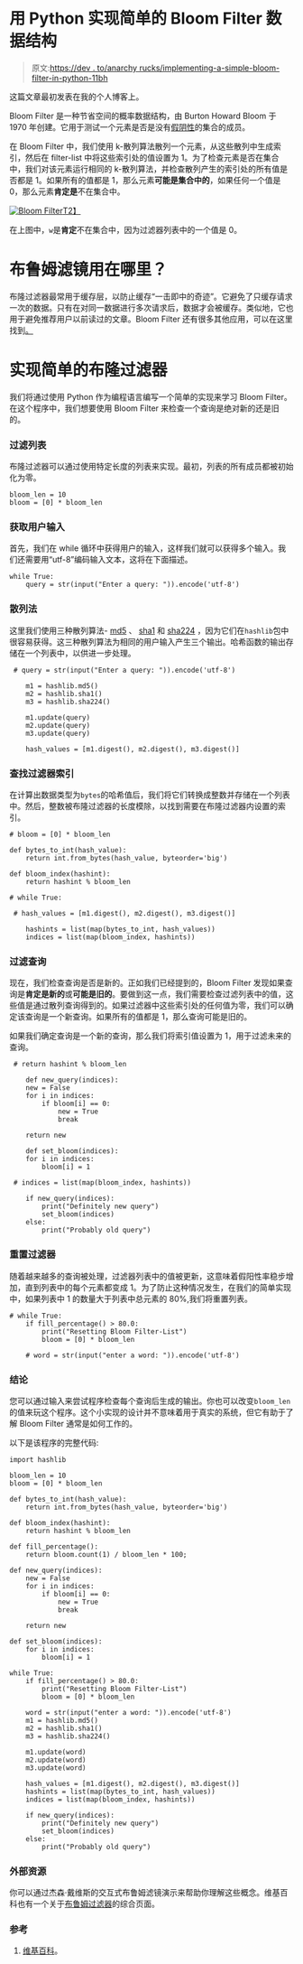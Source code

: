 # 用 Python 实现简单的 Bloom Filter 数据结构

> 原文:[https://dev . to/anarchy rucks/implementing-a-simple-bloom-filter-in-python-11bh](https://dev.to/anarchyrucks/implementing-a-simple-bloom-filter-in-python-11bh)

这篇文章最初发表在我的个人博客上。

Bloom Filter 是一种节省空间的概率数据结构，由 Burton Howard Bloom 于 1970 年创建。它用于测试一个元素是否是没有[假阴性](https://en.wikipedia.org/wiki/False_positives_and_false_negatives)的集合的成员。

在 Bloom Filter 中，我们使用 k-散列算法散列一个元素，从这些散列中生成索引，然后在 filter-list 中将这些索引处的值设置为 1。为了检查元素是否在集合中，我们对该元素运行相同的 k-散列算法，并检查散列产生的索引处的所有值是否都是 1。如果所有的值都是 1，那么元素**可能是集合中的**，如果任何一个值是 0，那么元素**肯定是**不在集合中。

[![Bloom Filter](../Images/11bde68427e706e359dd165cf394c878.png)T2】](https://res.cloudinary.com/practicaldev/image/fetch/s--2WhDy4RT--/c_limit%2Cf_auto%2Cfl_progressive%2Cq_auto%2Cw_880/https://upload.wikimedia.org/wikipedia/commons/a/ac/Bloom_filter.svg)

在上图中，`w`是**肯定**不在集合中，因为过滤器列表中的一个值是 0。

# 布鲁姆滤镜用在哪里？

布隆过滤器最常用于缓存层，以防止缓存“一击即中的奇迹”。它避免了只缓存请求一次的数据。只有在对同一数据进行多次请求后，数据才会被缓存。类似地，它也用于避免推荐用户以前读过的文章。Bloom Filter 还有很多其他应用，可以在这里找到[。](https://en.wikipedia.org/wiki/Bloom_filter#Examples)

# 实现简单的布隆过滤器

我们将通过使用 Python 作为编程语言编写一个简单的实现来学习 Bloom Filter。在这个程序中，我们想要使用 Bloom Filter 来检查一个查询是绝对新的还是旧的。

### 过滤列表

布隆过滤器可以通过使用特定长度的列表来实现。最初，列表的所有成员都被初始化为零。

```
bloom_len = 10
bloom = [0] * bloom_len 
```

### 获取用户输入

首先，我们在 while 循环中获得用户的输入，这样我们就可以获得多个输入。我们还需要用“utf-8”编码输入文本，这将在下面描述。

```
while True:
    query = str(input("Enter a query: ")).encode('utf-8') 
```

### 散列法

这里我们使用三种散列算法- [md5](https://en.wikipedia.org/wiki/MD5) 、 [sha1](https://en.wikipedia.org/wiki/SHA-1) 和 [sha224](https://en.wikipedia.org/wiki/SHA-2) ，因为它们在`hashlib`包中很容易获得。这三种散列算法为相同的用户输入产生三个输出。哈希函数的输出存储在一个列表中，以供进一步处理。

```
 # query = str(input("Enter a query: ")).encode('utf-8')

    m1 = hashlib.md5()
    m2 = hashlib.sha1()
    m3 = hashlib.sha224()

    m1.update(query)
    m2.update(query)
    m3.update(query)

    hash_values = [m1.digest(), m2.digest(), m3.digest()] 
```

### 查找过滤器索引

在计算出数据类型为`bytes`的哈希值后，我们将它们转换成整数并存储在一个列表中。然后，整数被布隆过滤器的长度模除，以找到需要在布隆过滤器内设置的索引。

```
# bloom = [0] * bloom_len

def bytes_to_int(hash_value):
    return int.from_bytes(hash_value, byteorder='big')

def bloom_index(hashint):
    return hashint % bloom_len

# while True: 
```

```
 # hash_values = [m1.digest(), m2.digest(), m3.digest()]

    hashints = list(map(bytes_to_int, hash_values))
    indices = list(map(bloom_index, hashints)) 
```

### 过滤查询

现在，我们检查查询是否是新的。正如我们已经提到的，Bloom Filter 发现如果查询是**肯定是新的**或**可能是旧的**。要做到这一点，我们需要检查过滤列表中的值，这些值是通过散列查询得到的。如果过滤器中这些索引处的任何值为零，我们可以确定该查询是一个新查询。如果所有的值都是 1，那么查询可能是旧的。

如果我们确定查询是一个新的查询，那么我们将索引值设置为 1，用于过滤未来的查询。

```
 # return hashint % bloom_len

    def new_query(indices):
    new = False
    for i in indices:
        if bloom[i] == 0:
            new = True
            break

    return new

    def set_bloom(indices):
    for i in indices:
        bloom[i] = 1 
```

```
 # indices = list(map(bloom_index, hashints))

    if new_query(indices):
        print("Definitely new query")
        set_bloom(indices)
    else:
        print("Probably old query") 
```

### 重置过滤器

随着越来越多的查询被处理，过滤器列表中的值被更新，这意味着假阳性率稳步增加，直到列表中的每个元素都变成 1。为了防止这种情况发生，在我们的简单实现中，如果列表中 1 的数量大于列表中总元素的 80%,我们将重置列表。

```
# while True:
    if fill_percentage() > 80.0:
        print("Resetting Bloom Filter-List")
        bloom = [0] * bloom_len

    # word = str(input("enter a word: ")).encode('utf-8') 
```

### 结论

您可以通过输入来尝试程序检查每个查询后生成的输出。你也可以改变`bloom_len`的值来玩这个程序。这个小实现的设计并不意味着用于真实的系统，但它有助于了解 Bloom Filter 通常是如何工作的。

以下是该程序的完整代码:

```
import hashlib

bloom_len = 10
bloom = [0] * bloom_len

def bytes_to_int(hash_value):
    return int.from_bytes(hash_value, byteorder='big')

def bloom_index(hashint):
    return hashint % bloom_len

def fill_percentage():
    return bloom.count(1) / bloom_len * 100;

def new_query(indices):
    new = False
    for i in indices:
        if bloom[i] == 0:
            new = True
            break

    return new

def set_bloom(indices):
    for i in indices:
        bloom[i] = 1

while True:
    if fill_percentage() > 80.0:
        print("Resetting Bloom Filter-List")
        bloom = [0] * bloom_len

    word = str(input("enter a word: ")).encode('utf-8')
    m1 = hashlib.md5()
    m2 = hashlib.sha1()
    m3 = hashlib.sha224()

    m1.update(word)
    m2.update(word)
    m3.update(word)

    hash_values = [m1.digest(), m2.digest(), m3.digest()]
    hashints = list(map(bytes_to_int, hash_values))
    indices = list(map(bloom_index, hashints))

    if new_query(indices):
        print("Definitely new query")
        set_bloom(indices)
    else:
        print("Probably old query") 
```

### 外部资源

你可以通过杰森·戴维斯的交互式布鲁姆滤镜演示来帮助你理解这些概念。维基百科也有一个关于[布鲁姆过滤器](https://en.wikipedia.org/wiki/Bloom_filter)的综合页面。

### 参考

1.  [维基百科](https://en.wikipedia.org/wiki/Bloom_filter)。